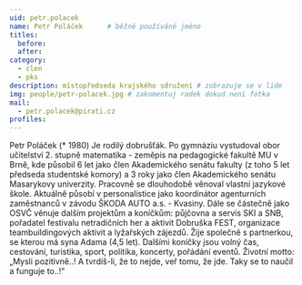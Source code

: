 ```yaml
---
uid: petr.polacek
name: Petr Poláček  	# běžně používáné jméno
titles:
  before: 
  after:
category:
  - clen
  - pks
description: místopředseda krajského sdružení # zobrazuje se v lide
img: people/petr-polacek.jpg # zakomentuj radek dokud není fotka
mail:
  - petr.polacek@pirati.cz
profiles:
---
```


 Petr Poláček (* 1980) Je rodilý dobrušťák. Po gymnáziu vystudoval obor učitelství 2. stupně matematika - zeměpis na pedagogické fakultě MU v Brně, kde působil 6 let jako člen Akademického senátu fakulty (z toho 5 let předseda studentské komory) a 3 roky jako člen Akademického senátu Masarykovy univerzity. Pracovně se dlouhodobě věnoval vlastní jazykové škole. Aktuálně působí v personalistice jako koordinátor agenturních zaměstnanců v závodu ŠKODA AUTO a.s. - Kvasiny. Dále se částečně jako OSVČ věnuje dalším projektům a koníčkům: půjčovna a servis SKI a SNB, pořadatel festivalu netradičních her a aktivit Dobruška FEST, organizace teambuildingových aktivit a lyžařských zájezdů. Žije společně s partnerkou, se kterou má syna Adama (4,5 let). Dalšími koníčky jsou volný čas, cestování, turistika, sport, politika, koncerty, pořádání eventů. Životní motto: „Mysli pozitivně..! A tvrdíš-li, že to nejde, veř tomu, že jde. Taky se to naučil a funguje to..!“
